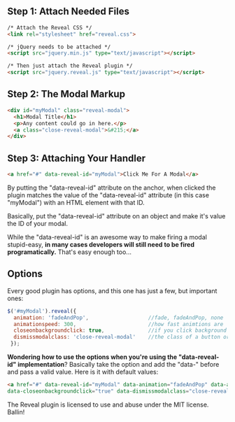 ## Step 1: Attach Needed Files

```html
/* Attach the Reveal CSS */
<link rel="stylesheet" href="reveal.css">

/* jQuery needs to be attached */
<script src="jquery.min.js" type="text/javascript"></script>

/* Then just attach the Reveal plugin */
<script src="jquery.reveal.js" type="text/javascript"></script>
```

## Step 2: The Modal Markup

```html
<div id="myModal" class="reveal-modal">
  <h1>Modal Title</h1>
  <p>Any content could go in here.</p>
  <a class="close-reveal-modal">&#215;</a>
</div>
```

## Step 3: Attaching Your Handler

```html
<a href="#" data-reveal-id="myModal">Click Me For A Modal</a>
```

By putting the "data-reveal-id" attribute on the anchor, when clicked the plugin matches the value of the "data-reveal-id" attribute (in this case "myModal") with an HTML element with that ID.

Basically, put the "data-reveal-id" attribute on an object and make it's value the ID of your modal.

While the "data-reveal-id" is an awesome way to make firing a modal stupid-easy, **in many cases developers will still need to be fired programatically.** That's easy enough too...

## Options

Every good plugin has options, and this one has just a few, but important ones:

```JavaScript
$('#myModal').reveal({
  animation: 'fadeAndPop',                   //fade, fadeAndPop, none
  animationspeed: 300,                       //how fast animtions are
  closeonbackgroundclick: true,              //if you click background will modal close?
  dismissmodalclass: 'close-reveal-modal'    //the class of a button or element that will close an open modal
 });
```

**Wondering how to use the options when you're using the "data-reveal-id" implementation**? Basically take the option and add the "data-" before and pass a valid value. Here is it with default values:

```html
<a href="#" data-reveal-id="myModal" data-animation="fadeAndPop" data-animationspeed="300" 
data-closeonbackgroundclick="true" data-dismissmodalclass="close-reveal-modal">Click for a modal</a>
```

The Reveal plugin is licensed to use and abuse under the MIT license. Ballin!